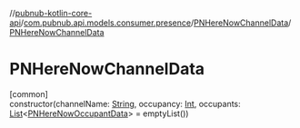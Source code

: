 //[pubnub-kotlin-core-api](../../../index.md)/[com.pubnub.api.models.consumer.presence](../index.md)/[PNHereNowChannelData](index.md)/[PNHereNowChannelData](-p-n-here-now-channel-data.md)

# PNHereNowChannelData

[common]\
constructor(channelName: [String](https://kotlinlang.org/api/core/kotlin-stdlib/kotlin/-string/index.html), occupancy: [Int](https://kotlinlang.org/api/core/kotlin-stdlib/kotlin/-int/index.html), occupants: [List](https://kotlinlang.org/api/core/kotlin-stdlib/kotlin.collections/-list/index.html)&lt;[PNHereNowOccupantData](../-p-n-here-now-occupant-data/index.md)&gt; = emptyList())
